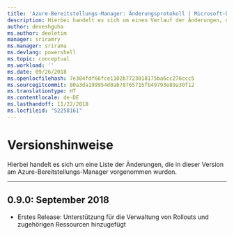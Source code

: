 ```yaml
---
title: 'Azure-Bereitstellungs-Manager: Änderungsprotokoll | Microsoft-Dokumentation'
description: Hierbei handelt es sich um einen Verlauf der Änderungen, die in der neuesten Version am Azure-Bereitstellungs-Manager vorgenommen wurden.
author: deveshguha
ms.author: deoletim
manager: sriramry
ms.manager: srirama
ms.devlang: powershell
ms.topic: conceptual
ms.workload: ''
ms.date: 09/26/2018
ms.openlocfilehash: 7e384fdf66fce1102b7723018175ba6cc276ccc5
ms.sourcegitcommit: 80a3da199954d0ab78765715fb49793e89a30f12
ms.translationtype: HT
ms.contentlocale: de-DE
ms.lasthandoff: 11/22/2018
ms.locfileid: "52258161"
---
```

# <a name="release-notes"></a>Versionshinweise

Hierbei handelt es sich um eine Liste der Änderungen, die in dieser Version am Azure-Bereitstellungs-Manager vorgenommen wurden.

---
## <a name="090---september-2018"></a>0.9.0: September 2018
* Erstes Release: Unterstützung für die Verwaltung von Rollouts und zugehörigen Ressourcen hinzugefügt